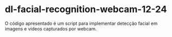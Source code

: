 # dl-facial-recognition-webcam-12-24
O código apresentado é um script para implementar detecção facial em imagens e vídeos capturados por webcam.
